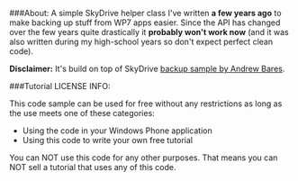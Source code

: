 ###About:
A simple SkyDrive helper class I've written __a few years ago__ to make backing up stuff from WP7 apps easier. Since the API has changed over the few years quite drastically it __probably won't  work now__ (and it was also written during my high-school years so don't expect perfect clean code).

__Disclaimer:__ It's build on top of SkyDrive [backup sample by Andrew Bares](http://wmpoweruser.com/developers-use-skydrive-to-backup-app-data/). 

###Tutorial LICENSE INFO:

This code sample can be used for free without any restrictions as long as the use meets one of these categories:
* Using the code in your Windows Phone application
* Using this code to write your own free tutorial
 
You can NOT use this code for any other purposes. That means you can NOT sell a tutorial that uses any of this code.

